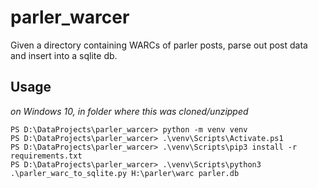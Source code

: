 # parler_warcer
Given a directory containing WARCs of parler posts,
parse out post data and insert into a sqlite db.

## Usage
_on Windows 10, in folder where this was cloned/unzipped_

```
PS D:\DataProjects\parler_warcer> python -m venv venv
PS D:\DataProjects\parler_warcer> .\venv\Scripts\Activate.ps1
PS D:\DataProjects\parler_warcer> .\venv\Scripts\pip3 install -r requirements.txt
PS D:\DataProjects\parler_warcer> .\venv\Scripts\python3 .\parler_warc_to_sqlite.py H:\parler\warc parler.db
```
